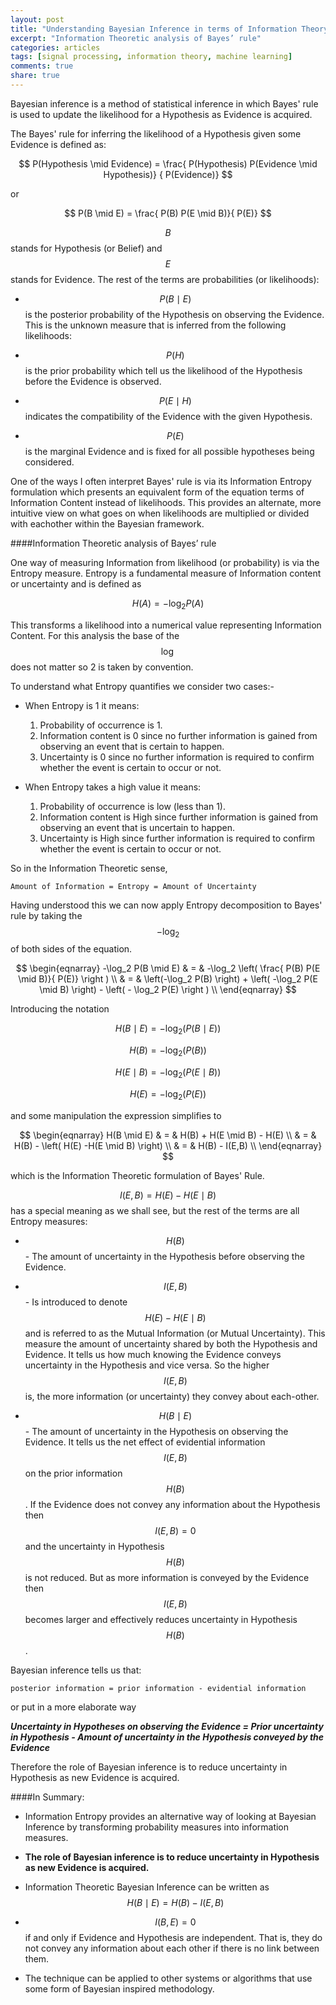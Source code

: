 ```yaml
---
layout: post
title: "Understanding Bayesian Inference in terms of Information Theory"
excerpt: "Information Theoretic analysis of Bayes’ rule"
categories: articles
tags: [signal processing, information theory, machine learning]
comments: true
share: true
---
```



Bayesian inference is a method of statistical inference in which Bayes' rule is used to update the likelihood for a Hypothesis as Evidence is acquired.

The Bayes' rule for inferring the likelihood of a Hypothesis given some Evidence is defined as:

$$
P(Hypothesis  \mid  Evidence) = \frac{ P(Hypothesis) P(Evidence \mid Hypothesis)} { P(Evidence)}
$$

or

$$
P(B  \mid  E) = \frac{ P(B) P(E \mid B)}{  P(E)}
$$


$$B$$ stands for Hypothesis (or Belief) and $$E$$ stands for Evidence. The rest of the terms are probabilities (or likelihoods):

* $$P(B \mid E)$$ is the posterior probability of the Hypothesis on observing the Evidence.  This is the unknown measure that is inferred from the following likelihoods:

* $$P(H)$$ is the prior probability which tell us the likelihood of the Hypothesis before the Evidence is observed.

* $$ P(E \mid H) $$ indicates the compatibility of the Evidence with the given Hypothesis.

* $$P(E)$$ is the marginal Evidence and is fixed for all possible hypotheses being considered. 

One of the ways I often interpret Bayes' rule is via its Information Entropy formulation which presents an equivalent form of the equation terms of Information Content instead of likelihoods.  This provides an alternate, more intuitive view on what goes on when likelihoods are multiplied or divided with eachother within the Bayesian framework.

####Information Theoretic analysis of Bayes’ rule

One way of measuring Information from likelihood (or probability) is via the Entropy measure. Entropy is a fundamental measure of Information content or uncertainty and is defined as

$$
H(A) = -\log_2 P(A)
$$

This transforms a likelihood into a numerical value representing Information Content.  For this analysis the base of the $$\log$$ does not matter so 2 is taken by convention.

To understand what Entropy quantifies we consider two cases:-

* When Entropy is 1 it means:

    1. Probability of occurrence is 1.
    2. Information content is 0 since no further information is gained from observing an event that is certain to happen.
    3. Uncertainty is 0 since no further information is required to confirm whether the event is certain to occur or not.

* When Entropy takes a high value it means:

    1. Probability of occurrence is low (less than 1).
    2. Information content is High since further information is gained from observing an event that is uncertain to happen.
    3. Uncertainty is High since further information is required to confirm whether the event is certain to occur or not.

So in the Information Theoretic sense,

`Amount of Information = Entropy = Amount of Uncertainty`

Having understood this we can now apply Entropy decomposition to Bayes' rule by taking the $$-\log_2$$ of both sides of the equation.

$$
\begin{eqnarray}
-\log_2  P(B  \mid  E)  & = & -\log_2 \left( \frac{ P(B) P(E \mid B)}{  P(E)} \right ) \\
& = & \left(-\log_2 P(B) \right) + \left( -\log_2 P(E \mid B) \right) - \left( - \log_2  P(E) \right ) \\
\end{eqnarray}
$$

Introducing the notation 

$$
H(B \mid E) = -\log_2 \left ( P(B  \mid  E) \right )
$$

$$
H(B)   = -\log_2 \left ( P(B) \right )
$$

$$
H(E \mid B) = -\log_2 \left ( P(E  \mid  B) \right )
$$

$$
H(E)   = -\log_2 \left ( P(E) \right )
$$ 

and some manipulation the expression simplifies to

$$
\begin{eqnarray}
H(B \mid E) & = & H(B) + H(E \mid B) - H(E) \\
       & = & H(B) - \left( H(E) -H(E \mid B) \right) \\
       & = & H(B) - I(E,B)  \\
\end{eqnarray}
$$

which is the Information Theoretic formulation of Bayes' Rule. 

$$I(E,B) =  H(E) -H(E \mid B) $$ has a special meaning as we shall see, but the rest of the terms are all Entropy measures:

* $$H(B)$$ - The amount of uncertainty in the Hypothesis before observing the Evidence.

* $$I(E, B)$$ - Is introduced to denote $$ H(E) -H(E \mid B) $$ and is referred to as the Mutual Information (or Mutual Uncertainty).  This measure the amount of uncertainty shared by both the Hypothesis and Evidence.  It tells us how much knowing the Evidence conveys uncertainty in the Hypothesis and vice versa.  So the higher $$I(E, B)$$ is, the more information (or uncertainty) they convey about each-other.

* $$H(B \mid E)$$ - The amount of uncertainty in the Hypothesis on observing the Evidence.  It tells us the net effect of evidential information $$I(E,B)$$ on the prior information $$H(B)$$.  If the Evidence does not convey any information about the Hypothesis then $$I(E,B)=0$$ and the uncertainty in Hypothesis $$H(B)$$ is not reduced.  But as more information is conveyed by the Evidence then $$I(E,B)$$ becomes larger and effectively reduces uncertainty in Hypothesis $$H(B)$$.

Bayesian inference tells us that:

`posterior information = prior information - evidential information`

or put in a more elaborate way

**_Uncertainty in Hypotheses on observing the Evidence = Prior uncertainty in Hypothesis - Amount of uncertainty in the Hypothesis conveyed by the Evidence_**

Therefore the role of Bayesian inference is to reduce uncertainty in Hypothesis as new Evidence is acquired.


####In Summary:

* Information Entropy provides an alternative way of looking at Bayesian Inference by transforming probability measures into information measures.

* **The role of Bayesian inference is to reduce uncertainty in Hypothesis as new Evidence is acquired.**

* Information Theoretic Bayesian Inference can be written as $$H(B \mid E) =  H(B) - I(E,B)$$

* $$I(B, E) = 0$$ if and only if Evidence and Hypothesis are independent.  That is, they do not convey any information about each other if there is no link between them.

* The technique can be applied to other systems or algorithms that use some form of Bayesian inspired methodology.

